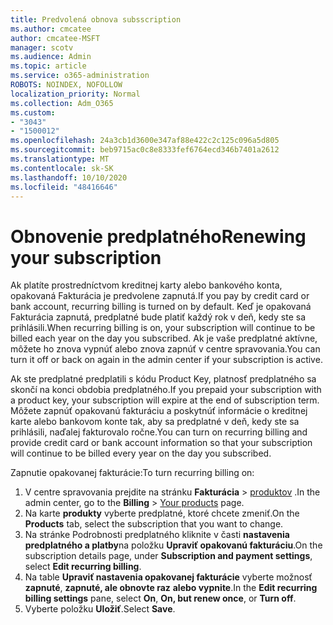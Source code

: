```yaml
---
title: Predvolená obnova subsscription
ms.author: cmcatee
author: cmcatee-MSFT
manager: scotv
ms.audience: Admin
ms.topic: article
ms.service: o365-administration
ROBOTS: NOINDEX, NOFOLLOW
localization_priority: Normal
ms.collection: Adm_O365
ms.custom:
- "3043"
- "1500012"
ms.openlocfilehash: 24a3cb1d3600e347af88e422c2c125c096a5d805
ms.sourcegitcommit: beb9715ac0c8e8333fef6764ecd346b7401a2612
ms.translationtype: MT
ms.contentlocale: sk-SK
ms.lasthandoff: 10/10/2020
ms.locfileid: "48416646"
---
```

# <a name="renewing-your-subscription"></a><span data-ttu-id="39a94-102">Obnovenie predplatného</span><span class="sxs-lookup"><span data-stu-id="39a94-102">Renewing your subscription</span></span>

<span data-ttu-id="39a94-103">Ak platíte prostredníctvom kreditnej karty alebo bankového konta, opakovaná Fakturácia je predvolene zapnutá.</span><span class="sxs-lookup"><span data-stu-id="39a94-103">If you pay by credit card or bank account, recurring billing is turned on by default.</span></span> <span data-ttu-id="39a94-104">Keď je opakovaná Fakturácia zapnutá, predplatné bude platiť každý rok v deň, kedy ste sa prihlásili.</span><span class="sxs-lookup"><span data-stu-id="39a94-104">When recurring billing is on, your subscription will continue to be billed each year on the day you subscribed.</span></span> <span data-ttu-id="39a94-105">Ak je vaše predplatné aktívne, môžete ho znova vypnúť alebo znova zapnúť v centre spravovania.</span><span class="sxs-lookup"><span data-stu-id="39a94-105">You can turn it off or back on again in the admin center if your subscription is active.</span></span>

<span data-ttu-id="39a94-106">Ak ste predplatné predplatili s kódu Product Key, platnosť predplatného sa skončí na konci obdobia predplatného.</span><span class="sxs-lookup"><span data-stu-id="39a94-106">If you prepaid your subscription with a product key, your subscription will expire at the end of subscription term.</span></span> <span data-ttu-id="39a94-107">Môžete zapnúť opakovanú fakturáciu a poskytnúť informácie o kreditnej karte alebo bankovom konte tak, aby sa predplatné v deň, kedy ste sa prihlásili, naďalej fakturovalo ročne.</span><span class="sxs-lookup"><span data-stu-id="39a94-107">You can turn on recurring billing and provide credit card or bank account information so that your subscription will continue to be billed every year on the day you subscribed.</span></span>

<span data-ttu-id="39a94-108">Zapnutie opakovanej fakturácie:</span><span class="sxs-lookup"><span data-stu-id="39a94-108">To turn recurring billing on:</span></span>

1. <span data-ttu-id="39a94-109">V centre spravovania prejdite na stránku **Fakturácia**  >  [produktov](https://go.microsoft.com/fwlink/p/?linkid=842054) .</span><span class="sxs-lookup"><span data-stu-id="39a94-109">In the admin center, go to the **Billing** > [Your products](https://go.microsoft.com/fwlink/p/?linkid=842054) page.</span></span>
2. <span data-ttu-id="39a94-110">Na karte **produkty** vyberte predplatné, ktoré chcete zmeniť.</span><span class="sxs-lookup"><span data-stu-id="39a94-110">On the **Products** tab, select the subscription that you want to change.</span></span>
3. <span data-ttu-id="39a94-111">Na stránke Podrobnosti predplatného kliknite v časti **nastavenia predplatného a platby**na položku **Upraviť opakovanú fakturáciu**.</span><span class="sxs-lookup"><span data-stu-id="39a94-111">On the subscription details page, under **Subscription and payment settings**, select **Edit recurring billing**.</span></span>
4. <span data-ttu-id="39a94-112">Na table **Upraviť nastavenia opakovanej fakturácie** vyberte možnosť **zapnuté**, **zapnuté, ale obnovte raz** **alebo vypnite**.</span><span class="sxs-lookup"><span data-stu-id="39a94-112">In the **Edit recurring billing settings** pane, select **On**, **On, but renew once**, or **Turn off**.</span></span>
5. <span data-ttu-id="39a94-113">Vyberte položku **Uložiť**.</span><span class="sxs-lookup"><span data-stu-id="39a94-113">Select **Save**.</span></span> 